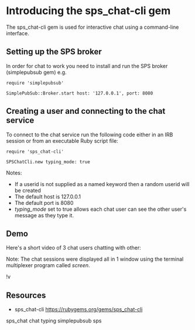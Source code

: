 # Introducing the sps_chat-cli gem

The sps_chat-cli gem is used for interactive chat using a command-line interface. 

## Setting up the SPS broker

In order for chat to work you need to install and run the SPS broker (simplepubsub gem) e.g.

    require 'simplepubsub'

    SimplePubSub::Broker.start host: '127.0.0.1', port: 8080


## Creating a user and connecting to the chat service

To connect to the chat service run the following code either in an IRB session or from an executable Ruby script file:

    require 'sps_chat-cli' 

    SPSChatCli.new typing_mode: true

Notes:

* If a userid is not supplied as a named keyword then a random userid will be created
* The default host is 127.0.0.1
* The default port is 8080
* *typing_mode* set to true allows each chat user can see the other user's message as they type it.

## Demo

Here's a short video of 3 chat users chatting with other:


Note: The chat sessions were displayed all in 1 window using the terminal multiplexer program called *screen*.

!v[](http://www.jamesrobertson.eu/r/videos/2016/jul/27/sps_chat-cli.ogv)

## Resources

* sps_chat-cli https://rubygems.org/gems/sps_chat-cli

sps_chat chat typing simplepubsub sps
